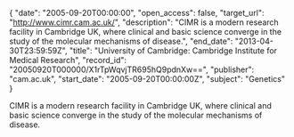 {
  "date": "2005-09-20T00:00:00", 
  "open_access": false, 
  "target_url": "http://www.cimr.cam.ac.uk/", 
  "description": "CIMR is a modern research facility in Cambridge UK, where clinical and basic science converge in the study of the molecular mechanisms of disease.", 
  "end_date": "2013-04-30T23:59:59Z", 
  "title": "University of Cambridge: Cambridge Institute for Medical Research", 
  "record_id": "20050920T000000/X1rTpWqvjTR695hQ9pdnXw==", 
  "publisher": "cam.ac.uk", 
  "start_date": "2005-09-20T00:00:00Z", 
  "subject": "Genetics"
}

CIMR is a modern research facility in Cambridge UK, where clinical and basic science converge in the study of the molecular mechanisms of disease.
